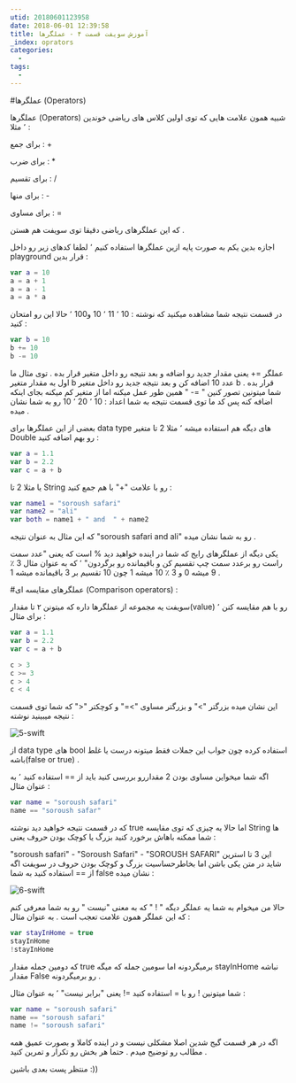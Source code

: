```yaml
---
utid: 20180601123958
date: 2018-06-01 12:39:58
title: آموزش سویفت قسمت ۴ - عملگرها
_index: oprators
categories:
  -
tags:
  -
---
```


#عملگرها (Operators)

عملگرها (Operators) شبیه همون علامت هایی که توی اولین کلاس های ریاضی خوندین ٬ مثلا :

برای جمع : +

برای ضرب : *

برای تقسیم : /

برای منها : -

برای مساوی : = 

که این عملگرهای ریاضی دقیقا توی سویفت هم هستن .

اجازه بدین یکم به صورت پایه ازین عملگرها استفاده کنیم ٬ لطفا کدهای زیر رو داخل playground قرار بدین :

```swift
var a = 10
a = a + 1
a = a - 1
a = a * a
```

در قسمت نتیجه شما مشاهده میکنید که نوشته  : 10 ٬ 11 ٬ 10 و100 ٬ حالا این رو امتحان کنید :

```swift
var b = 10
b += 10
b -= 10	

```

عملگر =+ یعنی مقدار جدید رو اضافه و بعد نتیجه رو داخل متغیر قرار بده . توی مثال ما اول  به مقدار متغیر b عدد 10  اضافه کن  و بعد نتیجه جدید رو داخل متغیر b قرار بده . شما میتونین تصور کنین " =- " همین طور عمل میکنه اما از متغیر کم میکنه بجای اینکه اضافه کنه پس کد ما توی قسمت نتیجه به شما اعداد : 10 ٬ 20  ٬ 10 رو به شما نشان میده .

بعضی از این عملگرها برای data type های دیگه هم استفاده میشه ٬ مثلا 2 تا متغیر Double رو بهم اضافه کنید :

```swift
var a = 1.1
var b = 2.2 
var c = a + b
```

یا مثلا 2 تا String رو با علامت "+" با هم جمع کنید :

```swift
var name1 = "soroush safari"
var name2 = "ali"
var both = name1 + " and  " + name2
```

که این مثال به عنوان نتیجه "soroush safari and ali" رو به شما نشان میده .

یکی دیگه از عملگرهای رایج که شما در اینده خواهید دید % است که یعنی "عدد سمت راست رو برعدد سمت چپ تقسیم کن و باقیمانده رو برگردون" ٬ که به عنوان مثال 3 ٪ 9 میشه 0 و  3 ٪ 10 میشه 1 چون 10 تقسیم بر 3 باقیمانده میشه 1 .

#عملگرهای مقایسه ای (Comparison operators) :

سویفت یه مجموعه از عملگرها داره که میتونن ۲ تا مقدار(value) رو با هم مقایسه کنن ٬ برای مثال :

```swift
var a = 1.1
var b = 2.2
var c = a + b

c > 3
c >= 3
c > 4
c < 4
```

این نشان میده بزرگتر ">" و بزرگتر مساوی ">=" و کوچکتر "<" که شما توی قسمت نتیجه میبینید نوشته :

![5-swift](/swift/_images/5-swift.jpg)

از data type های bool استفاده کرده چون جواب این جملات فقط میتونه درست یا غلط باشه(false or true) .

اگه شما میخواین مساوی بودن 2 مقداررو بررسی کنید باید از == استفاده کنید ٬ به عنوان مثال :

```swift
var name = "soroush safari"
name == "soroush safar"
```

که در قسمت نتیجه خواهید دید نوشته true اما حالا یه چیزی که توی مقایسه String ها شما ممکنه باهاش برخورد کنید بزرگ یا کوچک بودن حروف یعنی :

"soroush safari" - "Soroush Safari" - "SOROUSH SAFARI" این 3 تا استرین شاید در متن یکی باشن اما بخاطرحساسیت بزرگ و کوچک بودن حروف در سویفت اگه از == استفاده کنید به شما false نشان میده :

![6-swift](/swift/_images/6-swift.jpg)

حالا من میخوام به شما یه عملگر دیگه " ! " که به معنی "نیست " رو به شما معرفی کنم که این عملگر همون علامت تعجب است . به عنوان مثال :

```swift
var stayInHome = true
stayInHome
!stayInHome
```

که دومین جمله مقدار true برمیگردونه اما سومین جمله که میگه stayInHome نباشه مقدار False رو برمیگردونه . 

شما میتونین ! رو با = استفاده کنید =! یعنی "برابر نیست" ٬ به عنوان مثال :

```swift
var name = "soroush safari"
name == "soroush safari"
name != "soroush safari"
```

اگه در هر قسمت گیج شدین اصلا مشکلی نیست و در اینده کاملا و بصورت عمیق همه مطالب رو توضیح میدم . حتما هر بخش رو تکرار و تمرین کنید .

منتظر پست بعدی باشین :))

